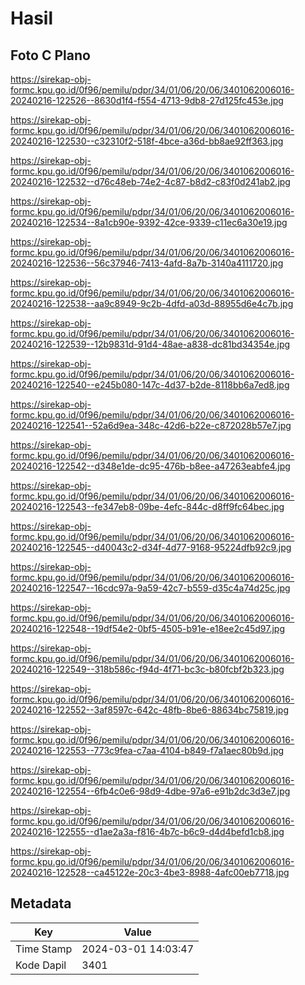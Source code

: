 # Hasil

## Foto C Plano

https://sirekap-obj-formc.kpu.go.id/0f96/pemilu/pdpr/34/01/06/20/06/3401062006016-20240216-122526--8630d1f4-f554-4713-9db8-27d125fc453e.jpg

https://sirekap-obj-formc.kpu.go.id/0f96/pemilu/pdpr/34/01/06/20/06/3401062006016-20240216-122530--c32310f2-518f-4bce-a36d-bb8ae92ff363.jpg

https://sirekap-obj-formc.kpu.go.id/0f96/pemilu/pdpr/34/01/06/20/06/3401062006016-20240216-122532--d76c48eb-74e2-4c87-b8d2-c83f0d241ab2.jpg

https://sirekap-obj-formc.kpu.go.id/0f96/pemilu/pdpr/34/01/06/20/06/3401062006016-20240216-122534--8a1cb90e-9392-42ce-9339-c11ec6a30e19.jpg

https://sirekap-obj-formc.kpu.go.id/0f96/pemilu/pdpr/34/01/06/20/06/3401062006016-20240216-122536--56c37946-7413-4afd-8a7b-3140a4111720.jpg

https://sirekap-obj-formc.kpu.go.id/0f96/pemilu/pdpr/34/01/06/20/06/3401062006016-20240216-122538--aa9c8949-9c2b-4dfd-a03d-88955d6e4c7b.jpg

https://sirekap-obj-formc.kpu.go.id/0f96/pemilu/pdpr/34/01/06/20/06/3401062006016-20240216-122539--12b9831d-91d4-48ae-a838-dc81bd34354e.jpg

https://sirekap-obj-formc.kpu.go.id/0f96/pemilu/pdpr/34/01/06/20/06/3401062006016-20240216-122540--e245b080-147c-4d37-b2de-8118bb6a7ed8.jpg

https://sirekap-obj-formc.kpu.go.id/0f96/pemilu/pdpr/34/01/06/20/06/3401062006016-20240216-122541--52a6d9ea-348c-42d6-b22e-c872028b57e7.jpg

https://sirekap-obj-formc.kpu.go.id/0f96/pemilu/pdpr/34/01/06/20/06/3401062006016-20240216-122542--d348e1de-dc95-476b-b8ee-a47263eabfe4.jpg

https://sirekap-obj-formc.kpu.go.id/0f96/pemilu/pdpr/34/01/06/20/06/3401062006016-20240216-122543--fe347eb8-09be-4efc-844c-d8ff9fc64bec.jpg

https://sirekap-obj-formc.kpu.go.id/0f96/pemilu/pdpr/34/01/06/20/06/3401062006016-20240216-122545--d40043c2-d34f-4d77-9168-95224dfb92c9.jpg

https://sirekap-obj-formc.kpu.go.id/0f96/pemilu/pdpr/34/01/06/20/06/3401062006016-20240216-122547--16cdc97a-9a59-42c7-b559-d35c4a74d25c.jpg

https://sirekap-obj-formc.kpu.go.id/0f96/pemilu/pdpr/34/01/06/20/06/3401062006016-20240216-122548--19df54e2-0bf5-4505-b91e-e18ee2c45d97.jpg

https://sirekap-obj-formc.kpu.go.id/0f96/pemilu/pdpr/34/01/06/20/06/3401062006016-20240216-122549--318b586c-f94d-4f71-bc3c-b80fcbf2b323.jpg

https://sirekap-obj-formc.kpu.go.id/0f96/pemilu/pdpr/34/01/06/20/06/3401062006016-20240216-122552--3af8597c-642c-48fb-8be6-88634bc75819.jpg

https://sirekap-obj-formc.kpu.go.id/0f96/pemilu/pdpr/34/01/06/20/06/3401062006016-20240216-122553--773c9fea-c7aa-4104-b849-f7a1aec80b9d.jpg

https://sirekap-obj-formc.kpu.go.id/0f96/pemilu/pdpr/34/01/06/20/06/3401062006016-20240216-122554--6fb4c0e6-98d9-4dbe-97a6-e91b2dc3d3e7.jpg

https://sirekap-obj-formc.kpu.go.id/0f96/pemilu/pdpr/34/01/06/20/06/3401062006016-20240216-122555--d1ae2a3a-f816-4b7c-b6c9-d4d4befd1cb8.jpg

https://sirekap-obj-formc.kpu.go.id/0f96/pemilu/pdpr/34/01/06/20/06/3401062006016-20240216-122528--ca45122e-20c3-4be3-8988-4afc00eb7718.jpg


## Metadata

| Key        | Value               |
| ---------- | ------------------- |
| Time Stamp | 2024-03-01 14:03:47 |
| Kode Dapil | 3401                |



